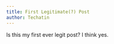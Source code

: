 ```yaml
---
title: First Legitimate(?) Post
author: Techatin
---
```


Is this my first ever legit post? I think yes.
